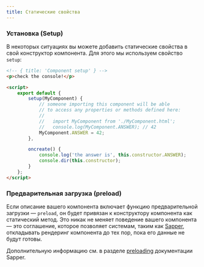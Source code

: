 ```yaml
---
title: Статические свойства
---
```



### Установка (Setup)

В некоторых ситуациях вы можете добавить статические свойства в свой конструктор компонента. Для этого мы используем свойство `setup`:
<!-- In some situations, you might want to add static properties to your component constructor. For that, we use the `setup` property: -->

```html
<!-- { title: 'Component setup' } -->
<p>check the console!</p>

<script>
	export default {
		setup(MyComponent) {
			// someone importing this component will be able
			// to access any properties or methods defined here:
			//
			//   import MyComponent from './MyComponent.html';
			//   console.log(MyComponent.ANSWER); // 42
			MyComponent.ANSWER = 42;
		},

		oncreate() {
			console.log('the answer is', this.constructor.ANSWER);
			console.dir(this.constructor);
		}
	};
</script>
```

### Предварительная загрузка (preload)

Если описание вашего компонента включает функцию предварительной загрузки — `preload`, он будет привязан к конструктору компонента как статический метод. Это никак не меняет поведение вашего компонента — это соглашение, которое позволяет системам, таким как [Sapper](https://sapper.svelte.technology), откладывать рендеринг компонента до тех пор, пока его данные не будут готовы.
<!-- If your component definition includes a `preload` function, it will be attached to the component constructor as a static method. It doesn't change the behaviour of your component in any way — instead, it's a convention that allows systems like [Sapper](https://sapper.svelte.technology) to delay rendering of a component until its data is ready. -->

Дополнительную информацию см. в разделе [preloading](https://sapper.svelte.technology/guide#preloading) документации Sapper.
<!-- See the section on [preloading](https://sapper.svelte.technology/guide#preloading) in the Sapper docs for more information. -->
